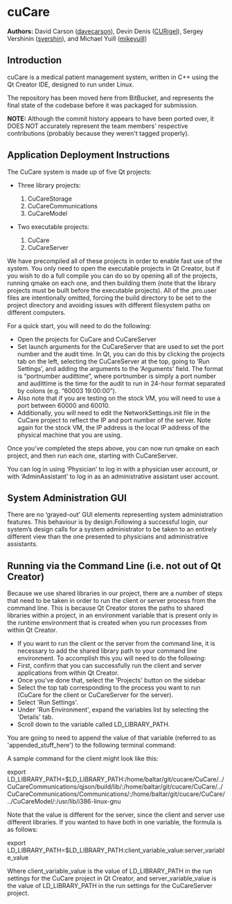 cuCare
======

__Authors:__ David Carson ([davecarson](http://github.com/davecarson)), Devin Denis ([CURigel](http://github.com/CURigel)), Sergey Vershinin ([svershin](http://github.com/svershin)), and Michael Yuill ([mikeyuill](http://github.com/mikeyuill))

Introduction
------

cuCare is a medical patient management system, written in C++ using the Qt Creator IDE, designed to run under Linux.

The repository has been moved here from BitBucket, and represents the final state of the codebase before it was packaged for submission.

__NOTE:__ Although the commit history appears to have been ported over, it DOES NOT accurately represent the team members' respective contributions (probably because they weren't tagged properly).

Application Deployment Instructions
------

The CuCare system is made up of five Qt projects:
- Three library projects:
  1.	CuCareStorage
  2.	CuCareCommunications
  3.	CuCareModel

- Two executable projects:
  1.	CuCare
  2.	CuCareServer

We have precompiled all of these projects in order to enable fast use of the system.  You only need to open the executable projects in Qt Creator, but if you wish to do a full compile you can do so by opening all of the projects, running qmake on each one, and then building them (note that the library projects must be built before the executable projects).  All of the .pro.user files are intentionally omitted, forcing the build directory to be set to the project directory and avoiding issues with different filesystem paths on different computers.

For a quick start, you will need to do the following:

-	Open the projects for CuCare and CuCareServer
-	Set launch arguments for the CuCareServer that are used to set the port number and the audit time.  In Qt, you can do this by clicking the projects tab on the left, selecting the CuCareServer at the top, going to ‘Run Settings’, and adding the arguments to the ‘Arguments' field.  The format is “portnumber audittime”, where portnumber is simply a port number and audittime is the time for the audit to run in 24-hour format separated by colons (e.g. “60003 19:00:00”).
-	Also note that if you are testing on the stock VM, you will need to use a port between 60000 and 60010.
-	Additionally, you will need to edit the NetworkSettings.init file in the CuCare project to reflect the IP and port number of the server.  Note again for the stock VM, the IP address is the local IP address of the physical machine that you are using.

Once you’ve completed the steps above, you can now run qmake on each project, and then run each one, starting with CuCareServer.

You can log in using ‘Physician’ to log in with a physician user account, or with ‘AdminAssistant’ to log in as an administrative assistant user account.

System Administration GUI
------

There are no ‘grayed-out’ GUI elements representing system administration features. This behaviour is by design.Following a successful login, our system’s design calls for a system administrator to be taken to an entirely different view than the one presented to physicians and administrative assistants.

Running via the Command Line (i.e. not out of Qt Creator)
------

Because we use shared libraries in our project, there are a number of steps that need to be taken in order to run the client or server process from the command line.  This is because Qt Creator stores the paths to shared libraries within a project, in an environment variable that is present only in the runtime environment that is created when you run processes from within Qt Creator.

- If you want to run the client or the server from the command line, it is necessary to add the shared library path to your command line environment.  To accomplish this you will need to do the following:
- First, confirm that you can successfully run the client  and server applications from within Qt Creator.
- Once you've done that, select the 'Projects' button on the sidebar
- Select the top tab corresponding to the process you want to run (CuCare for the client or CuCareServer for the server).
- Select 'Run Settings'.
- Under 'Run Environment', expand the variables list by selecting the 'Details' tab.
- Scroll down to the variable called LD_LIBRARY_PATH.

You are going to need to append the value of that variable (referred to as 'appended_stuff_here') to the following terminal command:

<export LD_LIBRARY_PATH=$LD_LIBRARY_PATH:appended_stuff_here>

A sample command for the client might look like this:

export LD_LIBRARY_PATH=$LD_LIBRARY_PATH:/home/baltar/git/cucare/CuCare/../CuCareCommunications/qjson/build/lib/:/home/baltar/git/cucare/CuCare/../CuCareCommunications/Communications/:/home/baltar/git/cucare/CuCare/../CuCareModel/:/usr/lib/i386-linux-gnu

Note that the value is different for the server, since the client and server use different libraries.  If you wanted to have both in one variable, the formula is as follows:

export LD_LIBRARY_PATH=$LD_LIBRARY_PATH:client_variable_value:server_variable_value

Where client_variable_value is the value of LD_LIBRARY_PATH in the run settings for the CuCare project in Qt Creator, and server_variable_value is the value of LD_LIBRARY_PATH in the run settings for the CuCareServer project.
